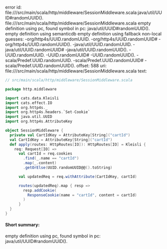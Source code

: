 error id: file://<WORKSPACE>/src/main/scala/http/middleware/SessionMiddleware.scala:java/util/UUID#randomUUID().
file://<WORKSPACE>/src/main/scala/http/middleware/SessionMiddleware.scala
empty definition using pc, found symbol in pc: java/util/UUID#randomUUID().
empty definition using semanticdb
empty definition using fallback
non-local guesses:
	 -org/http4s/UUID.randomUUID.
	 -org/http4s/UUID.randomUUID#
	 -org/http4s/UUID.randomUUID().
	 -java/util/UUID.randomUUID.
	 -java/util/UUID.randomUUID#
	 -java/util/UUID.randomUUID().
	 -UUID.randomUUID.
	 -UUID.randomUUID#
	 -UUID.randomUUID().
	 -scala/Predef.UUID.randomUUID.
	 -scala/Predef.UUID.randomUUID#
	 -scala/Predef.UUID.randomUUID().
offset: 588
uri: file://<WORKSPACE>/src/main/scala/http/middleware/SessionMiddleware.scala
text:
```scala
// src/main/scala/http/middleware/SessionMiddleware.scala

package http.middleware

import cats.data.Kleisli
import cats.effect.IO
import org.http4s._
import org.http4s.headers.`Set-Cookie`
import java.util.UUID
import org.http4s.AttributeKey

object SessionMiddleware {
  private val CartIdKey = AttributeKey[String]("cartId")
  val CartIdKey = AttributeKey[String]("cartId")
  def apply(routes: HttpRoutes[IO]): HttpRoutes[IO] = Kleisli {
    req: Request[IO] =>
      val cartId = req.cookies
        .find(_.name == "cartId")
        .map(_.content)
        .getOrElse(UUID.randomUUID@@().toString)

      val updatedReq = req.withAttribute(CartIdKey, cartId)

      routes(updatedReq).map { resp =>
        resp.addCookie(
          ResponseCookie(name = "cartId", content = cartId)
        )
      }
  }
}

```


#### Short summary: 

empty definition using pc, found symbol in pc: java/util/UUID#randomUUID().